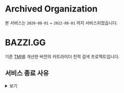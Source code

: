 # Archived Organization

본 서비스는 `2020-08-01` ~ `2022-08-01` 까지 서비스되었습니다.

# BAZZI.GG

기존 [TMI](https://tmi.nexon.com/kart)를 개선한 버전의 카트라이더 전적 검색 프로젝트입니다.

## 서비스 종료 사유

<details>
  <summary>보기</summary>  
  
> 아래는 서비스 종료 멘트

안녕하세요. BAZZI.GG 개발자 Plorence라고 합니다.

긴 고민 끝에 서비스 종료를 결정하게 되었습니다.

앞으로 기술 블로그에 쓸 글도, 모바일 앱, 카트라이더 로그인 클라이언트, 전적 검색 페이지에서 뱃지 시스템 등 여러 가지 계획이 있었지만 무산되었습니다.

넥슨에서 데이터를 받아오는 만큼 굉장히 의존적이고 제가 할 수 없는 부분이 많아서 제대로 서비스할 수 없다고 생각이 들었습니다.

넥슨에 보낸 메일만 23개, 2년치입니다. 저도 할만큼 노력했고 도저히 개선되지 않네요.

서버는 8월 1일날 닫습니다. 그동안 도와주시고 이용해주셔서 감사합니다.

</details>
